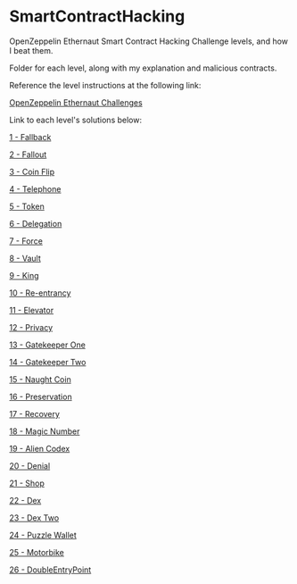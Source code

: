 # SmartContractHacking
OpenZeppelin Ethernaut Smart Contract Hacking Challenge levels, and how I beat them.

Folder for each level, along with my explanation and malicious contracts.

Reference the level instructions at the following link:

[OpenZeppelin Ethernaut Challenges](https://ethernaut.openzeppelin.com/)

Link to each level's solutions below:

[1 - Fallback](https://github.com/CharlieJRBenson/SmartContractHacking/tree/main/Fallback)

[2 - Fallout](https://github.com/CharlieJRBenson/SmartContractHacking/tree/main/Fallout)

[3 - Coin Flip](https://github.com/CharlieJRBenson/SmartContractHacking/tree/main/CoinFlip)

[4 - Telephone](https://github.com/CharlieJRBenson/SmartContractHacking/tree/main/Telephone)

[5 - Token](https://github.com/CharlieJRBenson/SmartContractHacking/tree/main/Token)

[6 - Delegation](https://github.com/CharlieJRBenson/SmartContractHacking/tree/main/Delegation)

[7 - Force](https://github.com/CharlieJRBenson/SmartContractHacking/tree/main/Force)

[8 - Vault](https://github.com/CharlieJRBenson/SmartContractHacking/tree/main/Vault)

[9 - King]()

[10 - Re-entrancy]()

[11 - Elevator]()

[12 - Privacy]()

[13 - Gatekeeper One]()

[14 - Gatekeeper Two]()

[15 - Naught Coin]()

[16 - Preservation]()

[17 - Recovery]()

[18 - Magic Number]()

[19 - Alien Codex]()

[20 - Denial]()

[21 - Shop]()

[22 - Dex]()

[23 - Dex Two]()

[24 - Puzzle Wallet]()

[25 - Motorbike]()

[26 - DoubleEntryPoint]()
